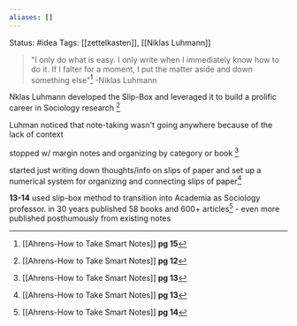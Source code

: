 ```yaml
---
aliases: []
---
```

Status: #idea
Tags: [[zettelkasten]], [[Niklas Luhmann]]


>"I only do what is easy. I only write when I immediately know how to do it. If I falter for a moment, I put the matter aside and down something else"[^4]
>-Niklas Luhmann

 Nklas Luhmann developed the Slip-Box and leveraged it to build a prolific career in Sociology research [^1]

 Luhman noticed that note-taking wasn't going anywhere because of the lack of context

stopped w/ margin notes and organizing by category or book [^2]

started just writing down thoughts/info on slips of paper and set up a numerical system for organizing and connecting slips of paper[^2]

**13-14** used slip-box method to transition into Academia as Sociology professor. in 30 years published 58 books and 600+ articles[^3]
	- even more published posthumously from existing notes



[^1]: [[Ahrens-How to Take Smart Notes]] **pg 12**
[^2]: [[Ahrens-How to Take Smart Notes]] **pg 13**
[^3]:[[Ahrens-How to Take Smart Notes]] **pg 14**
[^4]: [[Ahrens-How to Take Smart Notes]] **pg 15**
[^5]: [[Introduction to the Zettelkasten Method]]
